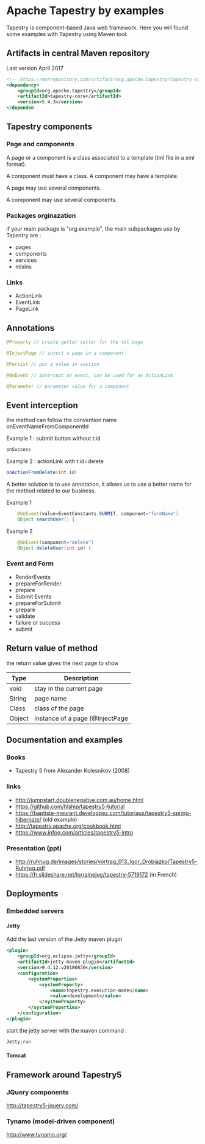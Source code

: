 # Apache Tapestry by examples
Tapestry is component-based Java web framework.
Here you will found some examples with Tapestry using Maven tool.

## Artifacts in central Maven repository

Last version April 2017
```xml
<!-- https://mvnrepository.com/artifact/org.apache.tapestry/tapestry-core -->
<dependency>
    <groupId>org.apache.tapestry</groupId>
    <artifactId>tapestry-core</artifactId>
    <version>5.4.3</version>
</dependen
```

## Tapestry components
### Page and components
A page or a component is a class associated to a template (tml file in a xml format).

A component must have a class. A component may have a template.

A page may use several components.

A component may use several components.

### Packages orginazation

if your main package is "org.example", the main subpackages use by Tapestry are :
* pages
* components
* services
* mixins

### Links
  * ActionLink
  * EventLink
  * PageLink

## Annotations
```java
@Property // create getter setter for the tml page
```

```java
@InjectPage // inject a page in a component
```

```java
@Persist // put a value in session
```

```java
@OnEvent // intercept an event, can be used for an ActionLink
```

```java
@Parameter // parameter value for a component
```

## Event interception

the method can follow the convention name onEventNameFromComponentId

Example 1 : submit button without t:id
```java
onSuccess
```

Example 2 : actionLink with t:id=delete
```java
onActionFromDelete(int id) 
```

A better solution is to use annotation, it allows us to use a better name for the method related to our business.

Example 1
```java
	@OnEvent(value=EventConstants.SUBMIT, component="formName")
	Object searchUser() {
```

Example 2
```java
	@OnEvent(component="delete")
	Object deleteUser(int id) {
```
### Event and Form
* RenderEvents
 * prepareForRender
 * prepare
* Submit Events
 * prepareForSubmit
 * prepare
 * validate
 * failure or success
 * submit


## Return value of method
the return value gives the next page to show

Type    | Description
------- | --------------------------------
void    | stay in the current page
String  | page name
Class   | class of the page
Object  | instance of a page (@InjectPage

## Documentation and examples
### Books
* Tapestry 5 from Alexander Kolesnikov (2008)
### links

* http://jumpstart.doublenegative.com.au/home.html
* https://github.com/hlship/tapestry5-tutorial
* https://baptiste-meurant.developpez.com/tutoriaux/tapestry5-spring-hibernate/ (old example)
* http://tapestry.apache.org/cookbook.html 
* https://www.infoq.com/articles/tapestry5-intro

### Presentation (ppt)

 * http://ruhrjug.de/images/stories/vortrag_013_Igor_Drobiazko/Tapestry5-Ruhrjug.pdf
 * https://fr.slideshare.net/lorrainejug/tapestry-5719172 (in French)

## Deployments
### Embedded servers
#### Jetty
Add the last version of the Jetty maven plugin
```xml
<plugin>
    <groupId>org.eclipse.jetty</groupId>
    <artifactId>jetty-maven-plugin</artifactId>
    <version>9.4.12.v20180830</version>
    <configuration>
        <systemProperties>
            <systemProperty>
                <name>tapestry.execution-mode</name>
                <value>development</value>
            </systemProperty>
        </systemProperties>
    </configuration>
</plugin>
```

start the jetty server with the maven command :
```cmd
Jetty:run
```

#### Tomcat

## Framework around Tapestry5
### JQuery components

http://tapestry5-jquery.com/

### Tynamo (model-driven component)

http://www.tynamo.org/


